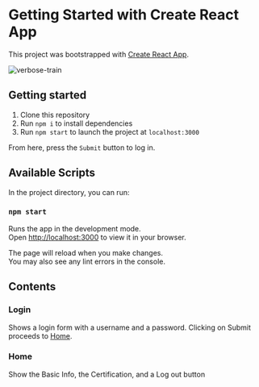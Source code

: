 # Getting Started with Create React App

This project was bootstrapped with [Create React App](https://github.com/facebook/create-react-app).

![verbose-train](https://user-images.githubusercontent.com/7390894/220397786-af345d4b-4803-45c8-8c7c-ded4daad0040.png)


## Getting started
1. Clone this repository
2. Run `npm i` to install dependencies
3. Run `npm start` to launch the project at `localhost:3000`

From here, press the `Submit` button to log in.

## Available Scripts

In the project directory, you can run:

### `npm start`

Runs the app in the development mode.\
Open [http://localhost:3000](http://localhost:3000) to view it in your browser.

The page will reload when you make changes.\
You may also see any lint errors in the console.

## Contents

### Login
Shows a login form with a username and a password. Clicking on Submit proceeds to [Home](#home).

### Home
Show the Basic Info, the Certification, and a Log out button

